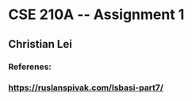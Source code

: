 # CSE 210A -- Assignment 1

## Christian Lei

### Referenes:

### https://ruslanspivak.com/lsbasi-part7/
